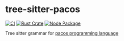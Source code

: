 # tree-sitter-pacos

[![CI](https://github.com/pyrossh/tree-sitter-pacos/actions/workflows/ci.yml/badge.svg)](https://github.com/pyrossh/tree-sitter-pacos/actions/workflows/ci.yml)
[![Rust Crate](https://img.shields.io/crates/v/tree-sitter-pacos.svg)](https://crates.io/crates/tree-sitter-pacos)
[![Node Package](https://img.shields.io/npm/v/tree-sitter-pacos.svg)](https://www.npmjs.com/package/tree-sitter-pacos)


Tree sitter grammar for [pacos programming language](https://github.com/pyrossh/pacos)